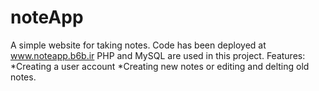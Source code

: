 # noteApp
A simple website for taking notes. Code has been deployed at www.noteapp.b6b.ir
PHP and MySQL are used in this project.
Features:
*Creating a user account
*Creating new notes or editing and delting old notes.
